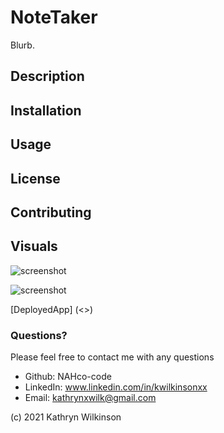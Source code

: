 # NoteTaker

Blurb.

## Description

## Installation

## Usage

## License

## Contributing

## Visuals

  ![screenshot]()

  ![screenshot]()

  [DeployedApp] (<>)

  ### Questions?

  Please feel free to contact me with any questions

  - Github: NAHco-code
  - LinkedIn: www.linkedin.com/in/kwilkinsonxx
  - Email: kathrynxwilk@gmail.com
  
  (c) 2021 Kathryn Wilkinson
